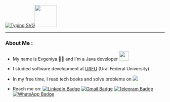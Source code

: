 <p><a href="https://git.io/typing-svg"><img src="https://readme-typing-svg.demolab.com?font=Fira+Code&size=20&pause=1000&color=EF8236&width=700&separator=%3D&lines=System.out.println(%22Hello%2C+World!);%3Dstd%3A%3Acout+%3C%3C+%22Hello%2C+World!%22+%3C%3C+std%3A%3Aendl;%3DConsole.WriteLine(%22Hello+World!%22);%3DAda.Text_IO.Put_Line(%22Hello%2C+World!%22);%3Decho+%22Hello%2C+World!%22;%3DDBMS_OUTPUT.PUT_LINE('Hello%2C+World!');%3Dputs+%22Hello%2C+World!%22%3DIO.puts(%22Hello%2C+World!%22)%3Dprintf(%22Hello%2C+World!%5Cn%22);%3Dconsole.log(%22Hello%2C+World!%22);%3Dfmt.Println(%22Hello%2C+World!%22)%3D%2B%2B%2B%2B%2B%2B%2B%2B%2B%2B%5B%3E%2B%2B%2B%2B%2B%2B%2B%3E%2B%2B%2B%2B%2B%2B%2B%2B%2B%2B%3E%2B%2B%2B%3E%2B%3C%3C%3C%3C-%5D%3E%2B%2B.%3E%2B.%2B%2B%2B%2B%2B%2B%2B..%2B%2B%2B.+%3E%3E%2B%2B.%3C%3C%2B%2B%2B%2B%2B%2B%2B%2B%2B%2B%2B%2B%2B%2B%2B.%3E.%2B%2B%2B.------.--------.%3E%3E%2B.%3E%2B%2B." alt="Typing SVG" /></a><img src="https://media0.giphy.com/media/v1.Y2lkPTc5MGI3NjExbW8wem1pdnB1a29uN213MGVvbmx2cGplczZtaHNwOHFzdno1dTZnZiZlcD12MV9pbnRlcm5hbF9naWZfYnlfaWQmY3Q9cw/cmCEsJZHYBPels360q/giphy.gif" width="70"/>
   </p>

---

### About Me : 
<p dir="auto">
   
- My name is Evgeniya <!--:woman_technologist:-->👩‍🦰 and I'm a Java developer <img src="https://media.giphy.com/media/WUlplcMpOCEmTGBtBW/giphy.gif" width="30">

- I studied software development at <a href="https://urfu.ru/ru">URFU</a> (Ural Federal University)

- In my free time, I read tech books and solve problems on <a href="https://leetcode.com/u/jen_brainnet/"><img src="https://img.shields.io/badge/leetcode-4f4f4f?logo=leetcode&style=flat"></a>
 

- Reach me on: 
  <a href="https://www.linkedin.com/in/evgeniya-leontyeva-2052701b9"><img src="https://img.shields.io/badge/LinkedIn-0077B5?style=flat&logo=linkedin&logoColor=white" alt="LinkedIn Badge" style="max-width: 100%;"></a>
  <a href="mailto:benebrak01@gmail.com"><img src="https://img.shields.io/badge/Gmail-D14836?style=flat&logo=gmail&logoColor=white" alt="Gmail Badge" style="max-width: 100%;"></a>
  <a href="https://t.me/jen_brainnet"><img src="https://img.shields.io/badge/Telegram-0088CC?style=flat&logo=telegram&logoColor=white" alt="Telegram Badge" style="max-width: 100%;"></a>
  <a href="https://wa.me/972559125040"><img src="https://img.shields.io/badge/WhatsApp-25D366?style=flat&logo=whatsapp&logoColor=white" alt="WhatsApp Badge" style="max-width: 100%;"></a>
</p>


  

<!--<p><a href="https://git.io/typing-svg">
    <img src="https://readme-typing-svg.demolab.com?font=Comforta&size=22&duration=2000&pause=1000&color=EF8236&random=false&width=800&lines=%D0%9F%D1%80%D0%B8%D0%B2%D0%B5%D1%82%2C+%D0%BC%D0%B8%D1%80!;Hello+World!;%C2%A1Hola+Mundo!;!%D7%A9%D7%9C%D7%95%D7%9D+%D7%A2%D7%95%D7%9C%D7%9D;%E0%A4%B9%E0%A5%88%E0%A4%B2%E0%A5%8B+%E0%A4%B5%E0%A4%B0%E0%A5%8D%E0%A4%B2%E0%A5%8D%E0%A4%A1!;%E4%BD%A0%E5%A5%BD%E4%B8%96%E7%95%8C%EF%BC%81;Witaj+%C5%9Bwiecie!;Bonjour+le+monde!;Tere+maailm!;Ciao+mondo!;Hallo+wereld!;Hallo+welt!" 
    alt="Typing SVG"/></a><img src="https://media0.giphy.com/media/v1.Y2lkPTc5MGI3NjExbW8wem1pdnB1a29uN213MGVvbmx2cGplczZtaHNwOHFzdno1dTZnZiZlcD12MV9pbnRlcm5hbF9naWZfYnlfaWQmY3Q9cw/cmCEsJZHYBPels360q/giphy.gif" width="70"/>
  </a>
</p>-->

<!--### Hi there 👋-->
<!-- <div id="header" align="center">
 <src="https://github.com/user-attachments/assets/3c17c012-b84e-45ba-9c6c-63490d3fb107" width="100"/>
</div>-->
<!--<div align="center">
  <a href="https://git.io/typing-svg"><img src="https://readme-typing-svg.demolab.com?font=Comforta&size=25&duration=2000&pause=1000&color=EF8236&random=false&width=435&lines=%D0%9F%D1%80%D0%B8%D0%B2%D0%B5%D1%82%2C+%D0%BC%D0%B8%D1%80!;Hello+World!;%C2%A1Hola+Mundo!;!%D7%A9%D7%9C%D7%95%D7%9D+%D7%A2%D7%95%D7%9C%D7%9D;%E0%A4%B9%E0%A5%88%E0%A4%B2%E0%A5%8B+%E0%A4%B5%E0%A4%B0%E0%A5%8D%E0%A4%B2%E0%A5%8D%E0%A4%A1!;%E4%BD%A0%E5%A5%BD%E4%B8%96%E7%95%8C%EF%BC%81;Witaj+%C5%9Bwiecie!;Bonjour+le+monde!;Tere+maailm!;Ciao+mondo!;Hallo+wereld!;Hallo+welt!" alt="Typing SVG" /></a>
</div>-->

<!--
**JenBrainnet/JenBrainnet** is a ✨ _special_ ✨ repository because its `README.md` (this file) appears on your GitHub profile.

Here are some ideas to get you started:

- 🔭 I’m currently working on ...
- 🌱 I’m currently learning ...
- 👯 I’m looking to collaborate on ...
- 🤔 I’m looking for help with ...
- 💬 Ask me about ...
- 📫 How to reach me: ...
- 😄 Pronouns: ...
- ⚡ Fun fact: ...
-->
